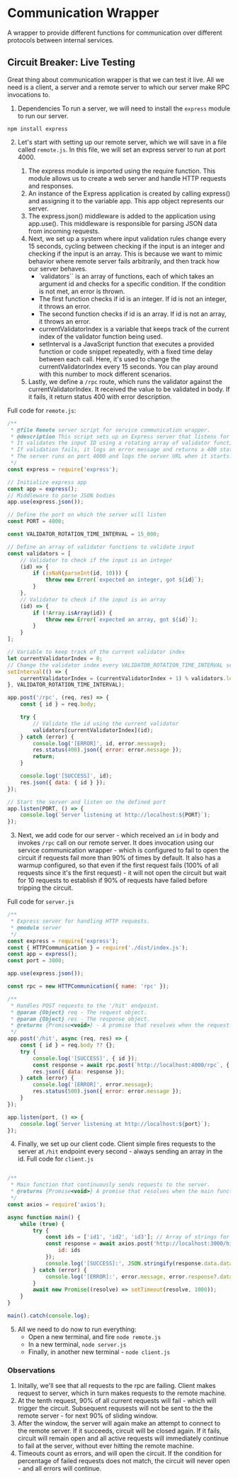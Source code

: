 # Communication Wrapper

A wrapper to provide different functions for communication over different protocols between internal services.

## Circuit Breaker: Live Testing
Great thing about communication wrapper is that we can test it live. All we need is a client, a server and a remote server to which our server make RPC invocations to.

1. Dependencies
To run a server, we will need to install the `express` module to run our server.
```
npm install express
```
2. Let's start with setting up our remote server, which we will save in a file called `remote.js`.
In this file, we will set an express server to run at port 4000.

	1. The express module is imported using the require function. This module allows us to create a web server and handle HTTP requests and responses.
	2. An instance of the Express application is created by calling express() and assigning it to the variable app. This app object represents our server.
	3. The express.json() middleware is added to the application using app.use(). This middleware is responsible for parsing JSON data from incoming requests.
	4. Next, we set up a system where input validation rules change every 15 seconds, cycling between checking if the input is an integer and checking if the input is an array. This is because we want to mimic behavior where remote server fails arbitrarily, and then track how our server behaves.
		- `validators`` is an array of functions, each of which takes an argument id and checks for a specific condition. If the condition is not met, an error is thrown.
		- The first function checks if id is an integer. If id is not an integer, it throws an error.
		- The second function checks if id is an array. If id is not an array, it throws an error.
		- currentValidatorIndex is a variable that keeps track of the current index of the validator function being used.
		- setInterval is a JavaScript function that executes a provided function or code snippet repeatedly, with a fixed time delay between each call. Here, it's used to change the currentValidatorIndex every 15 seconds. You can play around with this number to mock different scenarios.
	5. Lastly, we define a `/rpc` route, which runs the validator against the currentValidatorIndex. It received the value to be validated in body. If it fails, it return status 400 with error description.


Full code for `remote.js`:
```js
/**
 * @file Remote server script for service communication wrapper.
 * @description This script sets up an Express server that listens for POST requests on the '/rpc' endpoint.
 * It validates the input ID using a rotating array of validator functions and returns the ID if validation is successful.
 * If validation fails, it logs an error message and returns a 400 status with an error message.
 * The server runs on port 4000 and logs the server URL when it starts.
 */
const express = require('express');

// Initialize express app
const app = express();
// Middleware to parse JSON bodies
app.use(express.json());

// Define the port on which the server will listen
const PORT = 4000;

const VALIDATOR_ROTATION_TIME_INTERVAL = 15_000;

// Define an array of validator functions to validate input
const validators = [
	// Validator to check if the input is an integer
	(id) => {
		if (isNaN(parseInt(id, 10))) {
			throw new Error(`expected an integer, got ${id}`);
		}
	},
	// Validator to check if the input is an array
	(id) => {
		if (!Array.isArray(id)) {
			throw new Error(`expected an array, got ${id}`);
		}
	}
];

// Variable to keep track of the current validator index
let currentValidatorIndex = 0;
// Change the validator index every VALIDATOR_ROTATION_TIME_INTERVAL seconds
setInterval(() => {
	currentValidatorIndex = (currentValidatorIndex + 1) % validators.length;
}, VALIDATOR_ROTATION_TIME_INTERVAL);

app.post('/rpc', (req, res) => {
	const { id } = req.body;

	try {
		// Validate the id using the current validator
		validators[currentValidatorIndex](id);
	} catch (error) {
		console.log('[ERROR]', id, error.message);
		res.status(400).json({ error: error.message });
		return;
	}

	console.log('[SUCCESS]', id);
	res.json({ data: { id } });
});

// Start the server and listen on the defined port
app.listen(PORT, () => {
	console.log(`Server listening at http://localhost:${PORT}`);
});
```
3. Next, we add code for our server - which received an `id` in body and invokes `/rpc` call on our remote server. It does invocation using our service communication wrapper - which is configured to fail to open the circuit if requests fail more than 90% of times by default. It also has a warmup configured, so that even if the first request fails (100% of all requests since it's the first request) - it will not open the circuit but wait for 10 requests to establish if 90% of requests have failed before tripping the circuit.

Full code for `server.js`

```js
/**
 * Express server for handling HTTP requests.
 * @module server
 */
const express = require('express');
const { HTTPCommunication } = require('./dist/index.js');
const app = express();
const port = 3000;

app.use(express.json());

const rpc = new HTTPCommunication({ name: 'rpc' });

/**
 * Handles POST requests to the '/hit' endpoint.
 * @param {Object} req - The request object.
 * @param {Object} res - The response object.
 * @returns {Promise<void>} - A promise that resolves when the request is handled.
 */
app.post('/hit', async (req, res) => {
	const { id } = req.body ?? {};
	try {
		console.log('[SUCCESS]', { id });
		const response = await rpc.post(`http://localhost:4000/rpc`, { body: { id } });
		res.json({ data: response });
	} catch (error) {
		console.log('[ERROR]', error.message);
		res.status(500).json({ error: error.message });
	}
});

app.listen(port, () => {
	console.log(`Server listening at http://localhost:${port}`);
});
```
4. Finally, we set up our client code. Client simple fires requests to the server at `/hit` endpoint every second - always sending an array in the id.
Full code for `client.js`
```js

/**
 * Main function that continuously sends requests to the server.
 * @returns {Promise<void>} A promise that resolves when the main function completes.
 */
const axios = require('axios');

async function main() {
	while (true) {
		try {
			const ids = ['id1', 'id2', 'id3']; // Array of strings for the id field
			const response = await axios.post('http://localhost:3000/hit', {
				id: ids
			});
			console.log('[SUCCESS]:', JSON.stringify(response.data.data));
		} catch (error) {
			console.log('[ERROR]:', error.message, error.response?.data);
		}
		await new Promise((resolve) => setTimeout(resolve, 1000));
	}
}

main().catch(console.log);
```
5. All we need to do now to run everything:
	- Open a new terminal, and fire `node remote.js`
	- In a new terminal, `node server.js`
	- Finally, in another new terminal - `node client.js`

### Observations
1. Initally, we'll see that all requests to the rpc are failing. Client makes request to server, which in turn makes requests to the remote machine.
2. At the tenth request, 90% of all current requests will fail - which will trigger the circuit. Subsequent requsests will not be sent to the the remote server - for next 90% of sliding window.
3. After the window, the server will again make an attempt to connect to the remote server. If it succeeds, circuit will be closed again. If it fails, circuit will remain open and all active requests will immediately continue to fail at the server, without ever hitting the remote machine.
4. Timeouts count as errors, and will open the circuit. If the condition for percentage of failed requests does not match, the circuit will never open - and all errors will continue.
